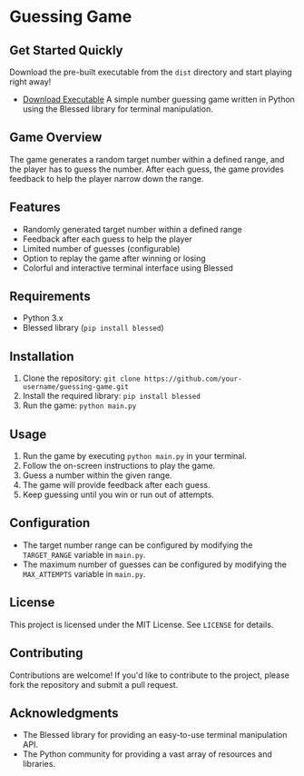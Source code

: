 

**Guessing Game**
================

**Get Started Quickly**
--------------------

Download the pre-built executable from the `dist` directory and start playing right away!

* [Download Executable](dist/guessing_game.exe)
A simple number guessing game written in Python using the Blessed library for terminal manipulation.

**Game Overview**
---------------

The game generates a random target number within a defined range, and the player has to guess the number. After each guess, the game provides feedback to help the player narrow down the range.

**Features**
------------

* Randomly generated target number within a defined range
* Feedback after each guess to help the player
* Limited number of guesses (configurable)
* Option to replay the game after winning or losing
* Colorful and interactive terminal interface using Blessed

**Requirements**
---------------

* Python 3.x
* Blessed library (`pip install blessed`)

**Installation**
------------

1. Clone the repository: `git clone https://github.com/your-username/guessing-game.git`
2. Install the required library: `pip install blessed`
3. Run the game: `python main.py`

**Usage**
-----

1. Run the game by executing `python main.py` in your terminal.
2. Follow the on-screen instructions to play the game.
3. Guess a number within the given range.
4. The game will provide feedback after each guess.
5. Keep guessing until you win or run out of attempts.

**Configuration**
-------------

* The target number range can be configured by modifying the `TARGET_RANGE` variable in `main.py`.
* The maximum number of guesses can be configured by modifying the `MAX_ATTEMPTS` variable in `main.py`.

**License**
-------

This project is licensed under the MIT License. See `LICENSE` for details.

**Contributing**
------------

Contributions are welcome! If you'd like to contribute to the project, please fork the repository and submit a pull request.

**Acknowledgments**
---------------

* The Blessed library for providing an easy-to-use terminal manipulation API.
* The Python community for providing a vast array of resources and libraries.